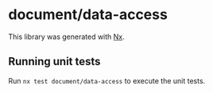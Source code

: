# document/data-access

This library was generated with [Nx](https://nx.dev).

## Running unit tests

Run `nx test document/data-access` to execute the unit tests.
